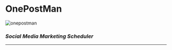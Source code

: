 # OnePostMan

   ![onepostman](https://pbs.twimg.com/profile_images/1359559666565435392/z9Zb7k3Q_400x400.jpg "onepostman")

### _Social Media Marketing Scheduler_

___
